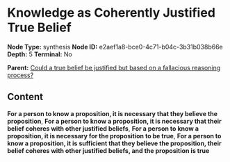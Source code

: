 # Knowledge as Coherently Justified True Belief

**Node Type:** synthesis
**Node ID:** e2aef1a8-bce0-4c71-b04c-3b31b038b66e
**Depth:** 5
**Terminal:** No

**Parent:** [Could a true belief be justified but based on a fallacious reasoning process?](could-a-true-belief-be-justified-but-based-on-a-fallacious-reasoning-process-antithesis-f8de0823-152a-4838-b19d-33d2cb21e9cb.md)

## Content

**For a person to know a proposition, it is necessary that they believe the proposition**, **For a person to know a proposition, it is necessary that their belief coheres with other justified beliefs**, **For a person to know a proposition, it is necessary for the proposition to be true**, **For a person to know a proposition, it is sufficient that they believe the proposition, their belief coheres with other justified beliefs, and the proposition is true**
